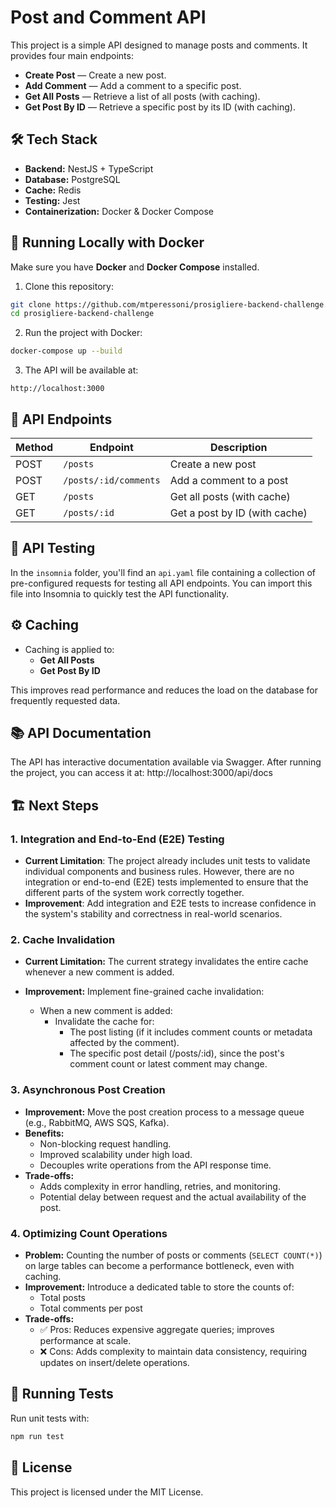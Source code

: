 # Post and Comment API

This project is a simple API designed to manage posts and comments. It provides four main endpoints:

- **Create Post** — Create a new post.
- **Add Comment** — Add a comment to a specific post.
- **Get All Posts** — Retrieve a list of all posts (with caching).
- **Get Post By ID** — Retrieve a specific post by its ID (with caching).

## 🛠️ Tech Stack

- **Backend:** NestJS + TypeScript
- **Database:** PostgreSQL
- **Cache:** Redis
- **Testing:** Jest
- **Containerization:** Docker & Docker Compose

## 🚀 Running Locally with Docker

Make sure you have **Docker** and **Docker Compose** installed.

1. Clone this repository:

```bash
git clone https://github.com/mtperessoni/prosigliere-backend-challenge.git
cd prosigliere-backend-challenge
```

2. Run the project with Docker:

```bash
docker-compose up --build
```

3. The API will be available at:

```
http://localhost:3000
```

## 📜 API Endpoints

| Method | Endpoint              | Description                   |
| ------ | --------------------- | ----------------------------- |
| POST   | `/posts`              | Create a new post             |
| POST   | `/posts/:id/comments` | Add a comment to a post       |
| GET    | `/posts`              | Get all posts (with cache)    |
| GET    | `/posts/:id`          | Get a post by ID (with cache) |

## 🧪 API Testing

In the `insomnia` folder, you'll find an `api.yaml` file containing a collection of pre-configured requests for testing all API endpoints. You can import this file into Insomnia to quickly test the API functionality.

## ⚙️ Caching

- Caching is applied to:
  - **Get All Posts**
  - **Get Post By ID**

This improves read performance and reduces the load on the database for frequently requested data.

## 📚 API Documentation

The API has interactive documentation available via Swagger. After running the project, you can access it at: http://localhost:3000/api/docs

## 🏗️ Next Steps

### 1. **Integration and End-to-End (E2E) Testing**

- **Current Limitation**: The project already includes unit tests to validate individual components and business rules. However, there are no integration or end-to-end (E2E) tests implemented to ensure that the different parts of the system work correctly together.
- **Improvement**: Add integration and E2E tests to increase confidence in the system's stability and correctness in real-world scenarios.

### 2. **Cache Invalidation**

- **Current Limitation:** The current strategy invalidates the entire cache whenever a new comment is added.
- **Improvement:** Implement fine-grained cache invalidation:

  - When a new comment is added:
    - Invalidate the cache for:
      - The post listing (if it includes comment counts or metadata affected by the comment).
      - The specific post detail (/posts/:id), since the post's comment count or latest comment may change.

### 3. **Asynchronous Post Creation**

- **Improvement:** Move the post creation process to a message queue (e.g., RabbitMQ, AWS SQS, Kafka).
- **Benefits:**
  - Non-blocking request handling.
  - Improved scalability under high load.
  - Decouples write operations from the API response time.
- **Trade-offs:**
  - Adds complexity in error handling, retries, and monitoring.
  - Potential delay between request and the actual availability of the post.

### 4. **Optimizing Count Operations**

- **Problem:** Counting the number of posts or comments (`SELECT COUNT(*)`) on large tables can become a performance bottleneck, even with caching.
- **Improvement:** Introduce a dedicated table to store the counts of:
  - Total posts
  - Total comments per post
- **Trade-offs:**
  - ✅ Pros: Reduces expensive aggregate queries; improves performance at scale.
  - ❌ Cons: Adds complexity to maintain data consistency, requiring updates on insert/delete operations.

## 🧪 Running Tests

Run unit tests with:

```bash
npm run test
```

## 📄 License

This project is licensed under the MIT License.
